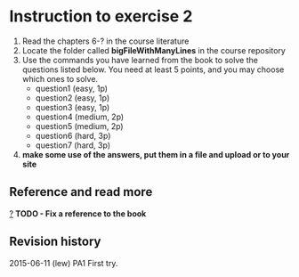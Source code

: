 Instruction to exercise 2
==============================

1. Read the chapters 6-? in the course literature
2. Locate the folder called **bigFileWithManyLines** in the course repository
3. Use the commands you have learned from the book to solve the questions listed below. You need at least 5 points, and you may choose which ones to solve.
    * question1 (easy, 1p)
    * question2 (easy, 1p)
    * question3 (easy, 1p)
    * question4 (medium, 2p)
    * question5 (medium, 2p)
    * question6 (hard, 3p)
    * question7 (hard, 3p)
4. **make some use of the answers, put them in a file and upload or to your site**

Reference and read more
------------------------------

[?](#) **TODO - Fix a reference to the book**



Revision history
------------------------------

2015-06-11 (lew) PA1 First try.
